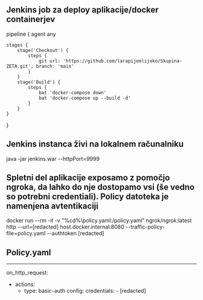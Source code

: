 ## Jenkins job za deploy aplikacije/docker containerjev
pipeline {
    agent any
    
    stages {
        stage('Checkout') {
            steps {
                git url: 'https://github.com/larapijemlijeko/Skupina-ZETA.git', branch: 'main'
            }
        }
        stage('Build') {
            steps {
                bat 'docker-compose down'
                bat 'docker-compose up --build -d'
            }
        }
    }
}



## Jenkins instanca živi na lokalnem računalniku
java -jar jenkins.war --httpPort=9999



## Spletni del aplikacije exposamo z pomočjo ngroka, da lahko do nje dostopamo vsi (še vedno so potrebni credentiali). Policy datoteka je namenjena avtentikaciji
docker run --rm -it -v "%cd%\policy.yaml:/policy.yaml" ngrok/ngrok:latest http --url=[redacted] host.docker.internal:8080 --traffic-policy-file=policy.yaml --authtoken [redacted]



## Policy.yaml
---
on_http_request:
  - actions:
    - type: basic-auth
      config:
          credentials:
            - [redacted]